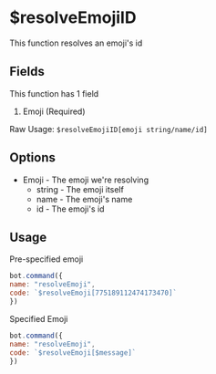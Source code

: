 # $resolveEmojiID

This function resolves an emoji's id

## Fields

This function has 1 field

1. Emoji \(Required\)

Raw Usage: `$resolveEmojiID[emoji string/name/id]`

## Options

* Emoji - The emoji we're resolving
  * string - The emoji itself
  * name - The emoji's name
  * id - The emoji's id

## Usage

Pre-specified emoji

```javascript
bot.command({
name: "resolveEmoji",
code: `$resolveEmoji[775189112474173470]`
})
```

Specified Emoji

```javascript
bot.command({
name: "resolveEmoji",
code: `$resolveEmoji[$message]`
})
```

